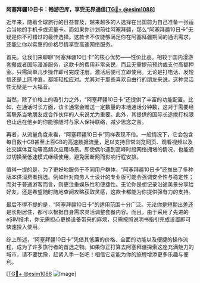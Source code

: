 **阿塞拜疆10日卡：畅游巴库，享受无界通信[[TG💪+ @esim1088](https://t.me/s/esim1088)]**

近年来，随着全球旅行的日益普及，越来越多的人选择在出国前为自己准备一张适合当地的手机卡或流量卡。而如果你计划前往阿塞拜疆，那么“阿塞拜疆10日卡”无疑是你不可错过的最佳选择。这款卡不仅能够满足你在阿塞拜疆期间的通讯需求，还能让你以实惠的价格尽情享受高速网络服务。

首先，让我们来聊聊“阿塞拜疆10日卡”的核心优势——性价比高。相较于国内漫游套餐或者国际漫游服务，这款卡的费用非常亲民，而且无需提前预约或支付高额押金。只需简单几步操作即可完成注册，激活后便可立即使用。无论是打电话、发短信还是上网冲浪，都能轻松应对。尤其对于那些喜欢自由行的朋友来说，这种灵活性无疑是一大福音。

当然，除了价格上的吸引力之外，“阿塞拜疆10日卡”还提供了丰富的功能配置。比如，在通话时长方面，该卡通常会赠送一定数量的本地通话分钟数，这对于需要经常联系当地朋友或合作伙伴的人来说尤为重要。此外，其提供的国际长途拨打权限也让远在他乡的你能够随时与家人保持联络，减少思念之苦。

再者，从流量角度来看，“阿塞拜疆10日卡”同样表现不俗。一般情况下，它会包含每日数十GB甚至上百GB的高速数据流量，足以支持日常浏览网页、观看视频以及社交媒体互动等高频次应用场景。即使偶尔遇到高峰时段网络拥堵的情况，也能通过切换至低速模式继续使用，避免因断网而影响行程安排。

值得一提的是，为了更好地服务于不同用户群体，“阿塞拜疆10日卡”还推出了多种版本供消费者挑选。例如针对商务人士设计的专业版可能会强调安全性与稳定性；而对于普通游客而言，则更注重娱乐性和便捷性。无论你是想记录沿途美景分享给好友，还是希望随时随地查阅攻略获取灵感，这款卡都能为你提供强有力的支持。

最后不得不提的是，“阿塞拜疆10日卡”的适用范围十分广泛。无论你是短期出差还是长期居住，都可以根据自身需求灵活调整套餐内容。而且，由于采用了先进的eSIM技术，你无需担心更换设备带来的麻烦，只需按照说明书指引完成设置即可快速投入使用。

综上所述，“阿塞拜疆10日卡”凭借其低廉的价格、全面的功能以及便捷的操作流程，成为了许多旅行者的首选之物。如果你正打算去阿塞拜疆探索这座充满魅力的城市，请不要犹豫，赶紧入手一张吧！相信它定能为你的旅程增添更多乐趣与便利。

[[TG💪+ @esim1088](https://t.me/s/esim1088) ![Image](https://i.postimg.cc/4NQfJmqS/Snipaste-2025-05-13-00-14-12.png)]